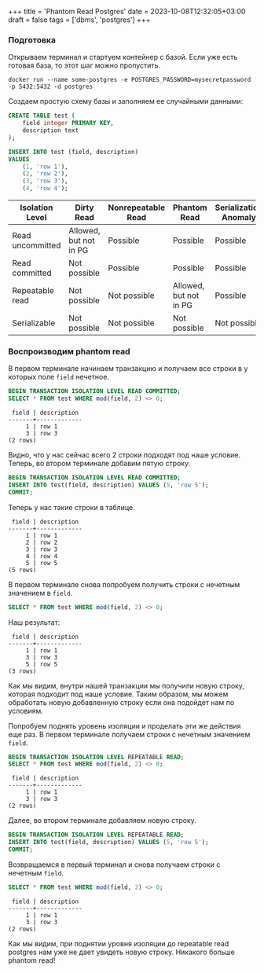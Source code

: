 +++
title = 'Phantom Read Postgres'
date = 2023-10-08T12:32:05+03:00
draft = false
tags = ['dbms', 'postgres']
+++

### Подготовка

Открываем терминал и стартуем контейнер с базой. Если уже есть готовая база, то этот шаг можно пропустить.

```console
docker run --name some-postgres -e POSTGRES_PASSWORD=mysecretpassword -p 5432:5432 -d postgres
```

Создаем простую схему базы и заполняем ее случайными данными:

```sql
CREATE TABLE test (
    field integer PRIMARY KEY,
    description text
);

INSERT INTO test (field, description)
VALUES
    (1, 'row 1'),
    (2, 'row 2'),
    (3, 'row 3'),
    (4, 'row 4');
```

| Isolation Level  | Dirty Read             | Nonrepeatable Read | Phantom Read           | Serialization Anomaly |
| ---------------- | ---------------------- | ------------------ | ---------------------- | --------------------- |
| Read uncommitted | Allowed, but not in PG | Possible           | Possible               | Possible              |
| Read committed   | Not possible           | Possible           | Possible               | Possible              |
| Repeatable read  | Not possible           | Not possible       | Allowed, but not in PG | Possible              |
| Serializable     | Not possible           | Not possible       | Not possible           | Not possible          |

### Воспроизводим phantom read

В первом терминале начинаем транзакцию и получаем все строки в у которых поле `field` нечетное.

```sql
BEGIN TRANSACTION ISOLATION LEVEL READ COMMITTED;
SELECT * FROM test WHERE mod(field, 2) <> 0;
```

```console
 field | description
-------+-------------
     1 | row 1
     3 | row 3
(2 rows)
```

Видно, что у нас сейчас всего 2 строки подходят под наше условие.
Теперь, во втором терминале добавим пятую строку.

```sql
BEGIN TRANSACTION ISOLATION LEVEL READ COMMITTED;
INSERT INTO test(field, description) VALUES (5, 'row 5');
COMMIT;
```

Теперь у нас такие строки в таблице.

```console
 field | description
-------+-------------
     1 | row 1
     2 | row 2
     3 | row 3
     4 | row 4
     5 | row 5
(5 rows)
```

В первом терминале снова попробуем получить строки с нечетным значением в `field`.

```sql
SELECT * FROM test WHERE mod(field, 2) <> 0;
```

Наш результат:

```console
 field | description
-------+-------------
     1 | row 1
     3 | row 3
     5 | row 5
(3 rows)
```

Как мы видим, внутри нашей транзакции мы получили новую строку, которая подходит под наше условие. Таким образом, мы можем обработать новую добавленную строку если она подойдет нам по условиям.

Попробуем поднять уровень изоляции и проделать эти же действия еще раз.
В первом терминале получаем строки с нечетным значением `field`.

```sql
BEGIN TRANSACTION ISOLATION LEVEL REPEATABLE READ;
SELECT * FROM test WHERE mod(field, 2) <> 0;
```

```console
 field | description
-------+-------------
     1 | row 1
     3 | row 3
(2 rows)
```

Далее, во втором терминале добавляем новую строку.

```sql
BEGIN TRANSACTION ISOLATION LEVEL REPEATABLE READ;
INSERT INTO test(field, description) VALUES (5, 'row 5');
COMMIT;
```

Возвращаемся в первый терминал и снова получаем строки с нечетным `field`.

```sql
SELECT * FROM test WHERE mod(field, 2) <> 0;
```

```console
 field | description
-------+-------------
     1 | row 1
     3 | row 3
(2 rows)
```

Как мы видим, при поднятии уровня изоляции до repeatable read postgres нам уже не дает увидеть новую строку. Никакого больше phantom read!
